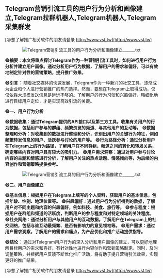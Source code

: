 ## **Telegram营销引流工具的用户行为分析和画像建立,Telegram拉群机器人,Telegram机器人,Telegram采集群发**

[😍想了解推广相关软件的朋友请登录 http://www.vst.tw](http://www.vst.tw)

 <center><img src="https://vst.tw/MP4/tuiguang/png/1.png" alt="Telegram营销引流工具的用户行为分析和画像建立______.txt"></center>

**😄摘要：本文将重点探讨Telegram作为一种营销引流工具时，如何进行用户行为分析并建立用户画像。通过分析用户行为数据，了解用户的需求和偏好，可以有效地制定针对性的营销策略，提升推广效果。**

**😄引言：**
随着社交媒体的快速发展，Telegram作为一种新兴的社交工具，逐渐成为企业和个人进行营销推广的热门选择。然而，要想在Telegram上取得成功，仅仅依靠大规模发送信息是远远不够的。了解用户的行为习惯和兴趣偏好，精细化地进行目标用户定位，才是实现高效引流的关键。

**😄一、用户行为分析**

**😄数据收集：通过Telegram提供的API接口以及第三方工具，收集有关用户的行为数据，包括用户参与的群组、频繁浏览的频道、与其他用户的互动等。**
**😄数据整理和分析：对收集到的数据进行整理和分析，识别出用户的关键行为特征，例如频繁转发信息的用户、活跃参与讨论的用户等。**
**😄行为路径分析：通过分析用户在Telegram上的行为路径，了解用户在不同群组、频道之间的转化和转发关系，确定哪些内容对用户具有较大的吸引力。**
**😄用户需求洞察：通过对用户参与讨论内容的主题和情感进行分析，了解用户关注的热点话题、情感倾向等，为后续的内容创作和营销策略提供参考。**

 <center><img src="https://vst.tw/MP4/tuiguang/png/3.png" alt="Telegram营销引流工具的用户行为分析和画像建立______.txt"></center>

**😄二、用户画像建立**

**😄基本信息：根据用户在Telegram上填写的个人资料，获取用户的基本信息，包括年龄、性别、地理位置等。**
**😄兴趣偏好：通过用户行为分析得到的数据，了解用户对不同主题和内容的兴趣偏好，例如科技、美食、旅行等。**
**😄参与程度：根据用户在群组和频道的活跃度，判断用户的参与程度和对特定领域的关注程度。**
**😄社交网络：通过分析用户与其他用户的互动数据，了解用户在Telegram上的社交网络，包括与谁互动最频繁、是否有影响力的意见领袖等。**
**😄用户需求：通过用户需求洞察，了解用户的需求和痛点，为产品优化和推广活动提供指导。**

**😄结论：**
通过对Telegram用户行为的深入分析和用户画像的建立，可以更好地理解目标用户的需求和喜好，有针对性地进行内容创作和营销策略制定。同时，及时调整策略，并根据用户反馈不断优化推广活动，将有助于提升营销引流效果，实现更好的推广结果。

[😍想了解推广相关软件的朋友请登录 http://www.vst.tw](http://www.vst.tw)



